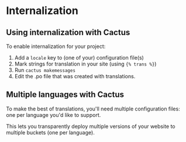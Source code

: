 Internalization
===============

Using internalization with Cactus
---------------------------------

To enable internalization for your project:

  1. Add a `locale` key to (one of your) configuration file(s)
  2. Mark strings for translation in your site (using `{% trans %}`)
  3. Run `cactus makemessages`
  4. Edit the .po file that was created with translations.


Multiple languages with Cactus
------------------------------

To make the best of translations, you'll need multiple configuration files: one per language you'd like to support.

This lets you transparently deploy multiple versions of your website to multiple buckets (one per language).
